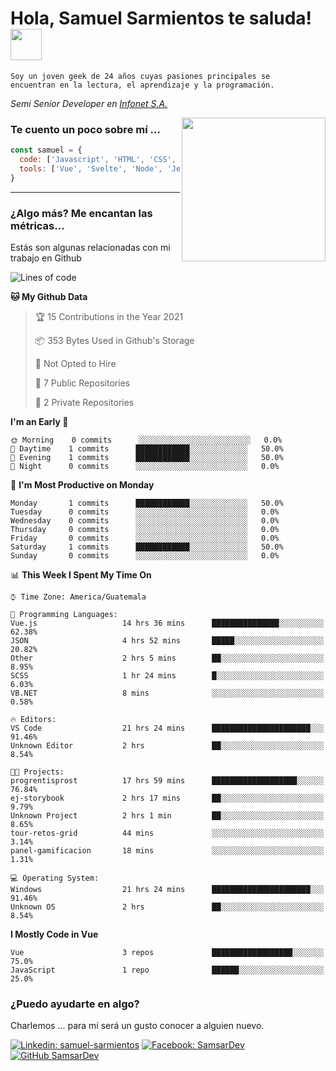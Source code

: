 <h1>Hola, Samuel Sarmientos te saluda! <img src="https://media.giphy.com/media/ZEOAnq3ockGojO0E7n/giphy.gif" width="50"></h1>
<code>Soy un joven geek de 24 años cuyas pasiones principales se
encuentran en la lectura, el aprendizaje y la programación.</code>
<br>
<p><em>Semi Senior Developer en <a href="https://www.progrentis.com/">Infonet S.A.</a>
</em></p>
<img align='right' src="https://media.giphy.com/media/du3J3cXyzhj75IOgvA/giphy.gif" width="230">

### Te cuento un poco sobre mí ...

```javascript
const samuel = {
  code: ['Javascript', 'HTML', 'CSS', 'SASS', 'Python', 'C#'],
  tools: ['Vue', 'Svelte', 'Node', 'Jest', 'Strapi']
}
```
---

### ¿Algo más? Me encantan las métricas...
Estás son algunas relacionadas con mi trabajo en Github

<!--START_SECTION:waka-->
![Lines of code](https://img.shields.io/badge/From%20Hello%20World%20I%27ve%20Written-273%20lines%20of%20code-blue)

**🐱 My Github Data** 

> 🏆 15 Contributions in the Year 2021
 > 
> 📦 353 Bytes Used in Github's Storage 
 > 
> 🚫 Not Opted to Hire
 > 
> 📜 7 Public Repositories 
 > 
> 🔑 2 Private Repositories  
 > 
**I'm an Early 🐤** 

```text
🌞 Morning    0 commits      ░░░░░░░░░░░░░░░░░░░░░░░░░   0.0% 
🌆 Daytime    1 commits      ████████████░░░░░░░░░░░░░   50.0% 
🌃 Evening    1 commits      ████████████░░░░░░░░░░░░░   50.0% 
🌙 Night      0 commits      ░░░░░░░░░░░░░░░░░░░░░░░░░   0.0%

```
📅 **I'm Most Productive on Monday** 

```text
Monday       1 commits      ████████████░░░░░░░░░░░░░   50.0% 
Tuesday      0 commits      ░░░░░░░░░░░░░░░░░░░░░░░░░   0.0% 
Wednesday    0 commits      ░░░░░░░░░░░░░░░░░░░░░░░░░   0.0% 
Thursday     0 commits      ░░░░░░░░░░░░░░░░░░░░░░░░░   0.0% 
Friday       0 commits      ░░░░░░░░░░░░░░░░░░░░░░░░░   0.0% 
Saturday     1 commits      ████████████░░░░░░░░░░░░░   50.0% 
Sunday       0 commits      ░░░░░░░░░░░░░░░░░░░░░░░░░   0.0%

```


📊 **This Week I Spent My Time On** 

```text
⌚︎ Time Zone: America/Guatemala

💬 Programming Languages: 
Vue.js                   14 hrs 36 mins      ███████████████░░░░░░░░░░   62.38% 
JSON                     4 hrs 52 mins       █████░░░░░░░░░░░░░░░░░░░░   20.82% 
Other                    2 hrs 5 mins        ██░░░░░░░░░░░░░░░░░░░░░░░   8.95% 
SCSS                     1 hr 24 mins        █░░░░░░░░░░░░░░░░░░░░░░░░   6.03% 
VB.NET                   8 mins              ░░░░░░░░░░░░░░░░░░░░░░░░░   0.58%

🔥 Editors: 
VS Code                  21 hrs 24 mins      ██████████████████████░░░   91.46% 
Unknown Editor           2 hrs               ██░░░░░░░░░░░░░░░░░░░░░░░   8.54%

🐱‍💻 Projects: 
progrentisprost          17 hrs 59 mins      ███████████████████░░░░░░   76.84% 
ej-storybook             2 hrs 17 mins       ██░░░░░░░░░░░░░░░░░░░░░░░   9.79% 
Unknown Project          2 hrs 1 min         ██░░░░░░░░░░░░░░░░░░░░░░░   8.65% 
tour-retos-grid          44 mins             ░░░░░░░░░░░░░░░░░░░░░░░░░   3.14% 
panel-gamificacion       18 mins             ░░░░░░░░░░░░░░░░░░░░░░░░░   1.31%

💻 Operating System: 
Windows                  21 hrs 24 mins      ██████████████████████░░░   91.46% 
Unknown OS               2 hrs               ██░░░░░░░░░░░░░░░░░░░░░░░   8.54%

```

**I Mostly Code in Vue** 

```text
Vue                      3 repos             ██████████████████░░░░░░░   75.0% 
JavaScript               1 repo              ██████░░░░░░░░░░░░░░░░░░░   25.0%

```



<!--END_SECTION:waka-->

### ¿Puedo ayudarte en algo?
Charlemos ... para mí será un gusto conocer a alguien nuevo.

[![Linkedin: samuel-sarmientos](https://img.shields.io/badge/-Samuel%20Sarmientos-blue?style=flat-square&logo=Linkedin&logoColor=white)](https://www.linkedin.com/in/samuel-sarmientos)
[![Facebook: SamsarDev](https://img.shields.io/badge/-SamsarDev-white?style=flat-square&logo=Facebook)](https://www.facebook.com/Samsar.Dev)
[![GitHub SamsarDev](https://img.shields.io/github/followers/SamsarDev?label=follow&style=social)](https://github.com/SamsarDev)
